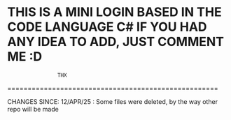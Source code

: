 THIS IS A MINI LOGIN BASED IN THE CODE LANGUAGE C# 
IF YOU HAD ANY IDEA TO ADD, JUST COMMENT ME :D 
====================================================

                    THX

====================================================

CHANGES SINCE: 12/APR/25  : Some files were deleted, by the way other repo will be made 